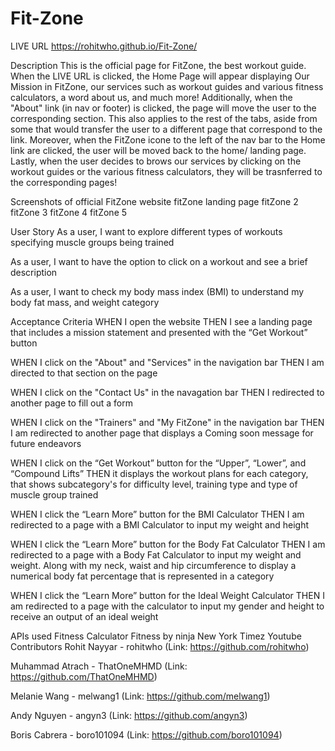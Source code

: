 # Fit-Zone

LIVE URL
https://rohitwho.github.io/Fit-Zone/

Description
This is the official page for FitZone, the best workout guide. When the LIVE URL is clicked, the Home Page will appear displaying Our Mission in FitZone, our services such as workout guides and various fitness calculators, a word about us, and much more! Additionally, when the "About" link (in nav or footer) is clicked, the page will move the user to the corresponding section. This also applies to the rest of the tabs, aside from some that would transfer the user to a different page that correspond to the link. Moreover, when the FitZone icone to the left of the nav bar to the Home link are clicked, the user will be moved back to the home/ landing page. Lastly, when the user decides to brows our services by clicking on the workout guides or the various fitness calculators, they will be trasnferred to the corresponding pages!

Screenshots of official FitZone website
fitZone landing page fitZone 2 fitZone 3 fitZone 4 fitZone 5

User Story
As a user, I want to explore different types of workouts specifying muscle groups being trained

As a user, I want to have the option to click on a workout and see a brief description

As a user, I want to check my body mass index (BMI) to understand my body fat mass, and weight category

Acceptance Criteria
WHEN I open the website THEN I see a landing page that includes a mission statement and presented with the “Get Workout” button

WHEN I click on the "About" and "Services" in the navigation bar THEN I am directed to that section on the page

WHEN I click on the "Contact Us" in the navagation bar THEN I redirected to another page to fill out a form

WHEN I click on the "Trainers" and "My FitZone" in the navigation bar THEN I am redirected to another page that displays a Coming soon message for future endeavors

WHEN I click on the “Get Workout” button for the “Upper”, “Lower”, and “Compound Lifts” THEN it displays the workout plans for each category, that shows subcategory's for difficulty level, training type and type of muscle group trained

WHEN I click the “Learn More” button for the BMI Calculator THEN I am redirected to a page with a BMI Calculator to input my weight and height

WHEN I click the “Learn More” button for the Body Fat Calculator THEN I am redirected to a page with a Body Fat Calculator to input my weight and weight. Along with my neck, waist and hip circumference to display a numerical body fat percentage that is represented in a category

WHEN I click the “Learn More” button for the Ideal Weight Calculator THEN I am redirected to a page with the calculator to input my gender and height to receive an output of an ideal weight

APIs used
Fitness Calculator
Fitness by ninja
New York Timez
Youtube
Contributors
Rohit Nayyar - rohitwho (Link: https://github.com/rohitwho)

Muhammad Atrach - ThatOneMHMD (Link: https://github.com/ThatOneMHMD)

Melanie Wang - melwang1 (Link: https://github.com/melwang1)

Andy Nguyen - angyn3 (Link: https://github.com/angyn3)

Boris Cabrera - boro101094 (Link: https://github.com/boro101094)
